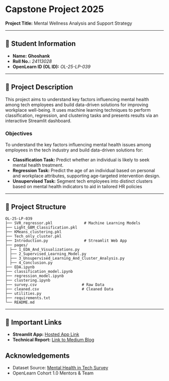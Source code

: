 
# Capstone Project 2025  
**Project Title:** Mental Wellness Analysis and Support Strategy  

---

## 🧾 Student Information  
- **Name:** **Ghoshank**  
- **Roll No.:** *24113028*  
- **OpenLearn ID (OL ID):** *OL-25-LP-039*  

---

## 📝 Project Description  
This project aims to understand key factors influencing mental health among tech employees and build data-driven solutions for improving workplace well-being. It uses machine learning techniques to perform classification, regression, and clustering tasks and presents results via an interactive Streamlit dashboard.

### **Objectives**
To understand the key factors influencing mental health issues among employees in the tech industry and
build data-driven solutions for:
- **Classification Task:** Predict whether an individual is likely to seek mental health treatment.
- **Regression Task:** Predict the age of an individual based on personal and workplace attributes, supporting age-targeted intervention design.
- **Unsupervised Task:** Segment tech employees into distinct clusters based on mental health indicators to aid in tailored HR policies

---

## 📂 Project Structure  
```
OL-25-LP-039
├── SVR_regressor.pkl              # Machine Learning Models
├── Light_GBM_Classification.pkl
├── KMeans_clustering.pkl
├── Tech_only_cluster.pkl
├── Introduction.py                # Streamlit Web App
├── pages/
│ ├── 1_EDA_And_Visualizations.py
│ ├── 2_Supervised_Learning_Model.py
│ ├── 3_Unsupervised_Learning_And_Cluster_Analysis.py
│ ├── 4_Conclusion.py
├── EDA.ipynb
├── classification_model.ipynb
├── regression_model.ipynb
├── clustering.ipynb
├── survey.csv                    # Raw Data
├── cleaned.csv                   # Cleaned Data
├── utilities.py
├── requirements.txt
└── README.md
```

---

## 🔗 Important Links
- **Streamlit App:** [Hosted App Link](#)  
- **Technical Report:** [Link to Medium Blog](#) 

## Acknowledgements
- Dataset Source: [Mental Health in Tech Survey](https://www.kaggle.com/datasets/osmi/mental-health-in-tech-survey)
- OpenLearn Cohort 1.0 Mentors & Team
